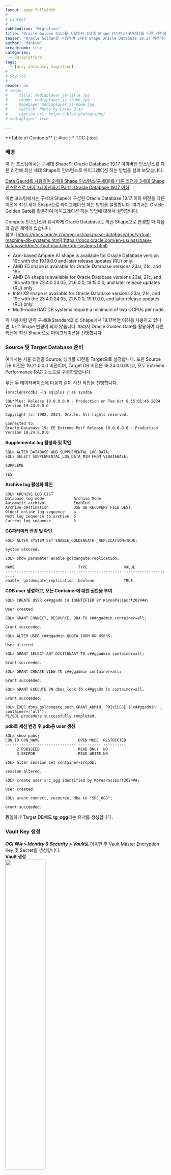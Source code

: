 ```yaml
---
layout: page-fullwidth
#
# Content
#
subheadline: "Migration"
title: "Oracle Golden Gate를 사용하여 2세대 Shape 인스턴스(구세대)를 다른 리전에 3세대 Shape 인스턴스로 마이그레이션하기 Part2: Oracle Database 19.17 이하"
teaser: "Oracle Golden를 사용하여 2세대 Shape Oracle Database 19.17 이하버전을 다른 리전에 3세대 Shape으로 마이그레이션하는 방법을 설명합니다."
author: "dankim"
breadcrumb: true
categories:
  - dataplatform
tags:
  - [oci, database, migration]
#
# Styling
#
header: no
# image:
#     title: mediaplayer_js-title.jpg
#     thumb: mediaplayer_js-thumb.jpg
#     homepage: mediaplayer_js-home.jpg
#     caption: Photo by Corey Blaz
#     caption_url: https://blaz.photography/
# mediaplayer: true

---
```


<div class="panel radius" markdown="1">
**Table of Contents**
{: #toc }
*  TOC
{:toc}
</div>

### 배경
이 전 포스팅에서는 구세대 Shape의 Oracle Database 19.17 이하버전 인스턴스를 다른 리전에 최신 세대 Shape의 인스턴스로 마이그레이션 하는 방법을 살펴 보았습니다.

[Data Gaurd를 사용하여 2세대 Shape 인스턴스(구세대)를 다른 리전에 3세대 Shape 인스턴스로 마이그레이션하기 Part1: Oracle Database 19.17 이하](https://the-team-oasis.github.io/dataplatform/oci-db-region-migration-part1/)

이번 포스팅에서는 구세대 Shape에 구성된 Oracle Database 19.17 이하 버전을 다른 리전에 최신 세대 Shape으로 마이그레이션 하는 방법을 설명합니다. 여기서는 Oracle Golden Gate를 활용하여 마이그레이션 하는 방법에 대해서 설명합니다.

Compute 인스턴스와 유사하게 Oracle Database도 최선 Shape으로 변경할 때 다음과 같은 제약이 있습니다.  
참고: [https://docs.oracle.com/en-us/iaas/base-database/doc/virtual-machine-db-systems.html](https://docs.oracle.com/en-us/iaas/base-database/doc/virtual-machine-db-systems.html)
* Arm-based Ampere A1 shape is available for Oracle Database version 19c with the 19.19.0.0 and later release updates (RU) only.
* AMD E5 shape is available for Oracle Database versions 23ai, 21c, and 19c.
* AMD E4 shape is available for Oracle Database versions 23ai, 21c, and 19c with the 23.4.0.24.05, 21.6.0.0, 19.15.0.0, and later release updates (RU) only.
* Intel X9 shape is available for Oracle Database versions 23ai, 21c, and 19c with the 23.4.0.24.05, 21.8.0.0, 19.17.0.0, and later release updates (RU) only.
* Multi-node RAC DB systems require a minimum of two OCPUs per node.

위 내용처럼 만약 구세대(Standard2.x) Shape에서 19.17버전 이하를 사용하고 있다면, 바로 Shape 변경이 되지 않습니다. 따라서 Oracle Golden Gate를 활용하여 다른 리전에 최신 Shape으로 마이그레이션을 진행합니다.

### Source 및 Target Database 준비
여기서는 서울 리전을 Source, 싱가폴 리전을 Target으로 설정합니다. 또한 Source DB 버전은 19.21.0.0.0 버전이며, Target DB 버전은 19.24.0.0.0이고, 모두 Extreme Performance RAC 2 노드로 구성하였습니다.

우선 두 데이터베이스에 다음과 같이 사전 작업을 진행합니다.
```
[oracle@srcdb1 ~]$ sqlplus / as sysdba

SQL*Plus: Release 19.0.0.0.0 - Production on Tue Oct 8 15:01:46 2024
Version 19.24.0.0.0

Copyright (c) 1982, 2024, Oracle. All rights reserved.

Connected to:
Oracle Database 19c EE Extreme Perf Release 19.0.0.0.0 - Production
Version 19.24.0.0.0
```

**Supplemental log 활성화 및 확인**
```
SQL> ALTER DATABASE ADD SUPPLEMENTAL LOG DATA;
SQL> SELECT SUPPLEMENTAL_LOG_DATA_MIN FROM V$DATABASE;

SUPPLEME
--------
YES
```

**Archive log 활성화 확인**
```
SOL> ARCHIVE LOG LIST
Database log mode             Archive Mode
Automatic archival            Enabled
Archive destination           USE DB RECOVERY FILE DEST
Oldest online log sequence    4
Next log sequence to archive  5
Current loq sequence          5
```

**GG파라미터 변경 및 확인**
```
SOL> ALTER SYSTEM SET ENABLE_GOLDENGATE _REPLICATION=TRUE;

System altered.

SOL> show parameter enable goldengate replication;

NAME                            TYPE                VALUE
------------------------------- ------------------- ----------------------
enable_ goldengate_replication  boolean             TRUE
```

**CDB user 생성하고, 모든 Container에 대한 권한을 부여**
```
SQL> CREATE USER c##ggadm in IDENTIFIED BY KoreaPassport2024##;

User created.

SQL> GRANT CONNECT, RESOURCE, DBA TO c##ggadmin container=all;

Grant succeeded.

SQL> ALTER USER c##ggadmin QUOTA 100M ON USERS;

User altered.

SQL> GRANT SELECT ANY DICTIONARY TO c##ggadmin container=all;

Grant succeeded.

SQL> GRANT CREATE VIEW TO c##ggadmin container=all;

Grant succeeded.

SQL> GRANT EXECUTE ON dbms_lock TO c##ggadm in container=all;

Grant succeeded.

SOL> EXEC dbms_goldengate_auth.GRANT_ADMIN_ PRIVILEGE ('c##ggadmin' , container=›'all');
PL/SOL procedure successfully completed.
```

**pdb로 세션 변경 후 pdb용 user 생성**
```
SOL> show pabs;
CON_ID CON_NAME                 OPEN MODE  RESTRICTED
------ ------------------------ ---------- ----------
     2 PDB$SEED                 READ ONLY  NO
     3 SRCPDB                   READ WRITE NO

SOL> alter session set container=srcpdb;

Session altered.

SOL> create user src_ogg identified by KoreaPassport2024##;

User created.

SOLs arant connect, resource, dba to "SRC_OGG";

Grant succeeded.
```

동일하게 Target DB에도 **tg_ogg**라는 유저를 생성합니다.

### Vault Key 생성
***OCI 메뉴 > Identity & Security > Vault***로 이동한 후 Vault Master Encryption Key 및 Secret을 생성합니다.  
**Vault 생성**  
<img src = "/assets/img/dataplatform/2024/oci-db-region-migration-part2-1.png" width="50%" height="50%">

**Master Encryption Key 생성**  
<img src = "/assets/img/dataplatform/2024/oci-db-region-migration-part2-2.png" width="50%" height="50%">

**Secret 생성**  
<img src = "/assets/img/dataplatform/2024/oci-db-region-migration-part2-3.png" width="50%" height="50%">

### OGG Deployment 생성
***OCI 메뉴 > Oracle Database > GoldenGate***로 이동한 후 **Create Deployment**를 클릭하여 다음과 같이 OGG Deployment를 생성합니다.

* Name과 원하는 spec에 따라 OCPU수를 지정합니다.
* OGG가 생성될 Private Subnet 선택 및 Public Access 허용 체크
* 배포 형태는 임시 테스트이므로 Development or testing으로 선택
* Licence Type은 가지고 있는 OGG 라이선스를 활용하는 경우 BYOL, 아니면 License included로 선택합니다.

<img src = "/assets/img/dataplatform/2024/oci-db-region-migration-part2-4.png" width="50%" height="50%">

Data replication 선택 및 Goldengate instance name과 administrator username 추가 후 생성한 secret을 선택합니다.  
<img src = "/assets/img/dataplatform/2024/oci-db-region-migration-part2-5.png" width="50%" height="50%">

만약 **Public Access 허용 체크**를 하지 않은 경우라면, Edit을 클릭한 후 Public 접근이 가능하도록 체크해줍니다.  
<img src = "/assets/img/dataplatform/2024/oci-db-region-migration-part2-6.png" width="50%" height="50%">

배포가 완료되어 ACTIVE 상태가 되면 Launch Console 버튼을 눌러 OGG Web에 접속합니다.  
<img src = "/assets/img/dataplatform/2024/oci-db-region-migration-part2-7.png" width="50%" height="50%">

Deployment를 생성할 때 지정한 user로 접속합니다.  
<img src = "/assets/img/dataplatform/2024/oci-db-region-migration-part2-8.png" width="50%" height="50%">

OGG가 정상적으로 작동되는 것을 확인합니다.  
<img src = "/assets/img/dataplatform/2024/oci-db-region-migration-part2-9.png" width="50%" height="50%">

### OCI OGG에 Source 및 Target DB 접속 생성
Golden Gate Connections로 이동한 후 **Create connection**을 클릭합니다. 그리고 다음과 같이 Source Database를 등록합니다. 본 가이드에서는 Database가 모두 DBCS를 사용하므로 Type을 Oracle Database로 설정합니다.  
<img src = "/assets/img/dataplatform/2024/oci-db-region-migration-part2-10.png" width="50%" height="50%">

Select database를 선택한 후 Source DB를 선택하면 관련 정보들이 자동으로 들어 갑니다. 사전 작업했던 CDB User와 Password를 입력합니다.  
<img src = "/assets/img/dataplatform/2024/oci-db-region-migration-part2-11.png" width="50%" height="50%">

이제 Target DB 연결 생성을 진행합니다.  
<img src = "/assets/img/dataplatform/2024/oci-db-region-migration-part2-12.png" width="50%" height="50%">

Target DB는 다른 리전(싱가폴)에 Database가 존재하므로 **Enter database information**을 클릭하고 다음과 같이 설정합니다.

**참고) 다른 리전과 연결을 위해서는 Remote Peering이 사전에 구성되어 있어야 합니다. Remote Peering 구성 방법은 아래 링크를 참고합니다.**  
[OCI Remote Peering - 서로 다른 리전간의 VCN 연결하기](https://the-team-oasis.github.io/infrastructure/oci-remote-peering/)

* **Database connection string:** Target DB Connection 설정 ({Private IP}:1521/{Service Name})
* **Database username:** CDB Admin
* **Database user password:** CDB Admin Password
* **Network connectivity-Traffic routing method:** Shared endpoint
* **Network connectivity-Session mode:** Direct

<img src = "/assets/img/dataplatform/2024/oci-db-region-migration-part2-13.png" width="50%" height="50%">

이제 생성한 Database Connection이 모두 Active인지 확인합니다.  
<img src = "/assets/img/dataplatform/2024/oci-db-region-migration-part2-14.png" width="50%" height="50%">

다음과 같이 정상적으로 연결이 되었는지 연결 테스트를 할 수 있습니다.  
<img src = "/assets/img/dataplatform/2024/oci-db-region-migration-part2-15.png" width="50%" height="50%">

### OGG에서 DB 연결 확인
OGG Web으로 돌아와 구성으로 들어가면 등록한 DB 정보 출력을 확인합니다.  
<img src = "/assets/img/dataplatform/2024/oci-db-region-migration-part2-16.png" width="50%" height="50%">

OGG에서 Database에 정상 접속되는지 확인합니다. Source의 경우 스키마 앞에 PDB이름을 명시하여 입력합니다.  
<img src = "/assets/img/dataplatform/2024/oci-db-region-migration-part2-17.png" width="50%" height="50%">

Target의 경우 스키마 이름만 명시하여 입력합니다.  
<img src = "/assets/img/dataplatform/2024/oci-db-region-migration-part2-18.png" width="50%" height="50%">

### OGG Extract Process
OGG Extract Process를 추가합니다.  
<img src = "/assets/img/dataplatform/2024/oci-db-region-migration-part2-19.png" width="50%" height="50%">

통합(Integrated) Extract를 선택합니다.  
<img src = "/assets/img/dataplatform/2024/oci-db-region-migration-part2-20.png" width="50%" height="50%">

프로세스 이름과 트레일 이름을 임의로 입력합니다. (프로세스 이름 8자 이내, 트레일 이름 2글자)
<img src = "/assets/img/dataplatform/2024/oci-db-region-migration-part2-21.png" width="50%" height="50%">

아래 SourceDB 인증서를 선택하면 밑에 PDB에 등록 항목이 나타납니다.  
<img src = "/assets/img/dataplatform/2024/oci-db-region-migration-part2-22.png" width="50%" height="50%">

추출 내용을 적는 매개변수 파일입니다. 가장 아래 줄에 추출 대상 스키마를 입력합니다.  
```
EXTRACT NEWEXT 
USERIDALIAS SourceDB DOMAIN OracleGoldenGate 
EXTTRAIL N1 

TABLE SRCPDB.SRC_OGG.SRC_CUSTOMER; 
TABLE SRCPDB.SRC_OGG.SRC_CITY;
```
<img src = "/assets/img/dataplatform/2024/oci-db-region-migration-part2-23.png" width="50%" height="50%">

실행 중으로 표시되는지 확인합니다.  
<img src = "/assets/img/dataplatform/2024/oci-db-region-migration-part2-24.png" width="50%" height="50%">

이제 Extract 확인을 위해 데이터를 입력해봅니다. 
```
SQL> Insert  into SRC_OGG.SRC_CUSTOMER (CUSTID,DEAR,LAST_NAME,FIRST_NAME,ADDRESS,CITY_ID,PHONE,AGE,SALES_PERS_ID) values (101,0,'Brendt','Paul','10 Jasper Blvd.',107,'(212) 555 2146',19,10);
SQL> commit;
```
<img src = "/assets/img/dataplatform/2024/oci-db-region-migration-part2-25.png" width="50%" height="50%">

Extract 세부정보에서 통계에 들어가면 방금 작업한 내용을 추출한 것을 확인 가능합니다.  
<img src = "/assets/img/dataplatform/2024/oci-db-region-migration-part2-26.png" width="50%" height="50%">

이제 Replicat Process를 추가합니다.  
<img src = "/assets/img/dataplatform/2024/oci-db-region-migration-part2-27.png" width="50%" height="50%">

통합 Replicat을 선택합니다.  
<img src = "/assets/img/dataplatform/2024/oci-db-region-migration-part2-28.png" width="50%" height="50%">

트레일 이름을 Extract과 동일하게 입력합니다.  
<img src = "/assets/img/dataplatform/2024/oci-db-region-migration-part2-29.png" width="50%" height="50%">

Extract와 매핑을 위해 작성하는 매개변수 파일입니다. 가장 아래에 대상 테이블을 명시합니다.  
```
REPLICAT REP1 
USERIDALIAS TargetDB DOMAIN OracleGoldenGate 

MAP SRCPDB.SRC_OGG.SRC_CITY, TARGET TG_OGG.SRC_CITY;
MAP SRCPDB.SRC_OGG.SRC_CUSTOMER, TARGET TG_OGG.SRC_CUSTOMER; 
```
<img src = "/assets/img/dataplatform/2024/oci-db-region-migration-part2-30.png" width="50%" height="50%">

Replicat이 실행 중으로 뜨면, 세부정보로 들어가서 확인합니다.  
<img src = "/assets/img/dataplatform/2024/oci-db-region-migration-part2-31.png" width="50%" height="50%">

통계를 확인하면 EXTRACT PROCESS만 등록했을 때 INSERT한 데이터가 Replication 된 것을 확인할 수 있습니다.
<img src = "/assets/img/dataplatform/2024/oci-db-region-migration-part2-31.png" width="50%" height="50%">